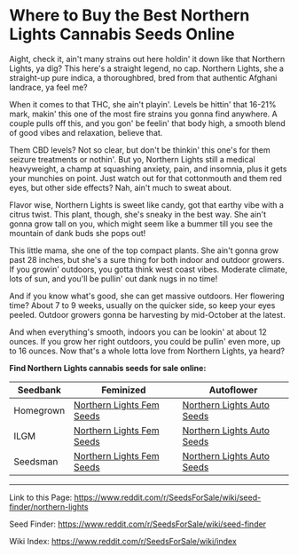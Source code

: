 # Where to Buy the Best Northern Lights Cannabis Seeds Online

Aight, check it, ain't many strains out here holdin' it down like that Northern Lights, ya dig? This here's a straight legend, no cap. Northern Lights, she a straight-up pure indica, a thoroughbred, bred from that authentic Afghani landrace, ya feel me?

When it comes to that THC, she ain't playin'. Levels be hittin' that 16-21% mark, makin' this one of the most fire strains you gonna find anywhere. A couple pulls off this, and you gon' be feelin' that body high, a smooth blend of good vibes and relaxation, believe that.

Them CBD levels? Not so clear, but don't be thinkin' this one's for them seizure treatments or nothin'. But yo, Northern Lights still a medical heavyweight, a champ at squashing anxiety, pain, and insomnia, plus it gets your munchies on point. Just watch out for that cottonmouth and them red eyes, but other side effects? Nah, ain't much to sweat about.

Flavor wise, Northern Lights is sweet like candy, got that earthy vibe with a citrus twist. This plant, though, she's sneaky in the best way. She ain't gonna grow tall on you, which might seem like a bummer till you see the mountain of dank buds she pops out!

This little mama, she one of the top compact plants. She ain't gonna grow past 28 inches, but she's a sure thing for both indoor and outdoor growers. If you growin' outdoors, you gotta think west coast vibes. Moderate climate, lots of sun, and you'll be pullin' out dank nugs in no time!

And if you know what's good, she can get massive outdoors. Her flowering time? About 7 to 9 weeks, usually on the quicker side, so keep your eyes peeled. Outdoor growers gonna be harvesting by mid-October at the latest.

And when everything's smooth, indoors you can be lookin' at about 12 ounces. If you grow her right outdoors, you could be pullin' even more, up to 16 ounces. Now that's a whole lotta love from Northern Lights, ya heard?

**Find Northern Lights cannabis seeds for sale online:**

| Seedbank  | Feminized | Autoflower |
|-----------|-----------|------------|
| Homegrown | [Northern Lights Fem Seeds](https://homegrowncannabisco.com/products/northern-lights-feminized-marijuana-seeds?a_aid=sale) | [Northern Lights Auto Seeds](https://homegrowncannabisco.com/products/northern-lights-autoflower-marijuana-seeds?a_aid=sale) |
| ILGM      | [Northern Lights Fem Seeds](https://ilgm.com/products/northern-lights-feminized-seeds?aff=2191) | [Northern Lights Auto Seeds](https://ilgm.com/products/northern-lights-autoflower-seeds?aff=2191) |
| Seedsman  | [Northern Lights Fem Seeds](https://www.seedsman.com/northern-light-feminised-seeds-royal-queen-seedsrqs-nl-fem?a_aid=56f632ea3916c) | [Northern Lights Auto Seeds](https://www.seedsman.com/northern-light-automatic-feminised-seeds-royal-queen-seedsrqs-nla-auto-fem?a_aid=56f632ea3916c) |

___

Link to this Page: https://www.reddit.com/r/SeedsForSale/wiki/seed-finder/northern-lights

Seed Finder: https://www.reddit.com/r/SeedsForSale/wiki/seed-finder

Wiki Index: https://www.reddit.com/r/SeedsForSale/wiki/index
